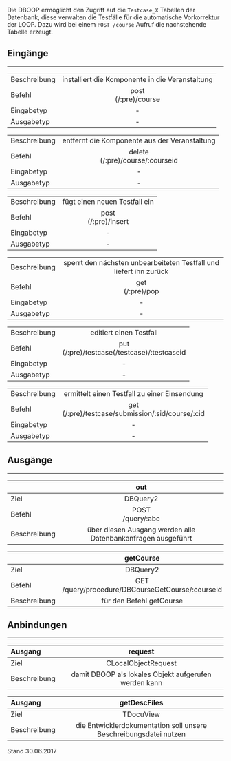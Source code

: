 <!--
  - @file de.md
  -
  - @license http://www.gnu.org/licenses/gpl-3.0.html GPL version 3
  -
  - @package OSTEPU (https://github.com/ostepu/ostepu-core)
  - @since 0.4.4
  -
  - @author Till Uhlig <till.uhlig@student.uni-halle.de>
  - @date 2017
 -->

Die DBOOP ermöglicht den Zugriff auf die `Testcase_X` Tabellen der Datenbank, diese verwalten die Testfälle für die automatische Vorkorrektur der LOOP. Dazu wird bei einem `POST /course` Aufruf die nachstehende Tabelle erzeugt.

## Eingänge
---------------

|||
| :----------- |:-----: |
|Beschreibung| installiert die Komponente in die Veranstaltung|
|Befehl| post<br>(/:pre)/course|
|Eingabetyp| -|
|Ausgabetyp| -|

|||
| :----------- |:-----: |
|Beschreibung| entfernt die Komponente aus der Veranstaltung|
|Befehl| delete<br>(/:pre)/course/:courseid|
|Eingabetyp| -|
|Ausgabetyp| -|

|||
| :----------- |:-----: |
|Beschreibung| fügt einen neuen Testfall ein|
|Befehl| post<br>(/:pre)/insert|
|Eingabetyp| -|
|Ausgabetyp| -|

|||
| :----------- |:-----: |
|Beschreibung| sperrt den nächsten unbearbeiteten Testfall und liefert ihn zurück|
|Befehl| get<br>(/:pre)/pop|
|Eingabetyp| -|
|Ausgabetyp| -|

|||
| :----------- |:-----: |
|Beschreibung| editiert einen Testfall|
|Befehl| put<br>(/:pre)/testcase(/testcase)/:testcaseid|
|Eingabetyp| -|
|Ausgabetyp| -|

|||
| :----------- |:-----: |
|Beschreibung| ermittelt einen Testfall zu einer Einsendung|
|Befehl| get<br>(/:pre)/testcase/submission/:sid/course/:cid|
|Eingabetyp| -|
|Ausgabetyp| -|


## Ausgänge
---------------

||out|
| :----------- |:-----: |
|Ziel| DBQuery2|
|Befehl| POST<br>/query/:abc|
|Beschreibung| über diesen Ausgang werden alle Datenbankanfragen ausgeführt|

||getCourse|
| :----------- |:-----: |
|Ziel| DBQuery2|
|Befehl| GET<br>/query/procedure/DBCourseGetCourse/:courseid|
|Beschreibung| für den Befehl getCourse|


## Anbindungen
---------------

|Ausgang|request|
| :----------- |:-----: |
|Ziel| CLocalObjectRequest|
|Beschreibung| damit DBOOP als lokales Objekt aufgerufen werden kann|

|Ausgang|getDescFiles|
| :----------- |:-----: |
|Ziel| TDocuView|
|Beschreibung| die Entwicklerdokumentation soll unsere Beschreibungsdatei nutzen|


Stand 30.06.2017
